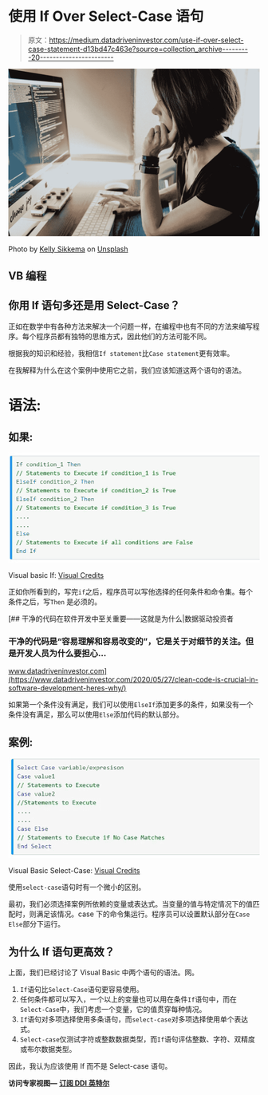 # 使用 If Over Select-Case 语句

> 原文：<https://medium.datadriveninvestor.com/use-if-over-select-case-statement-d13bd47c463e?source=collection_archive---------20----------------------->

![](img/ab9defa5e9d055ad367b15df4a78798a.png)

Photo by [Kelly Sikkema](https://unsplash.com/@kellysikkema?utm_source=medium&utm_medium=referral) on [Unsplash](https://unsplash.com?utm_source=medium&utm_medium=referral)

## VB 编程

## 你用 If 语句多还是用 Select-Case？

正如在数学中有各种方法来解决一个问题一样，在编程中也有不同的方法来编写程序。每个程序员都有独特的思维方式，因此他们的方法可能不同。

根据我的知识和经验，我相信`If statement`比`Case statement`更有效率。

在我解释为什么在这个案例中使用它之前，我们应该知道这两个语句的语法。

# 语法:

## 如果:

![](img/3d9d20f96b1b7fdc6a6fbea5fdf33761.png)

Visual basic If: [Visual Credits](https://www.tutlane.com/tutorial/visual-basic/vb-if-else-if-statement)

正如你所看到的，写完`if`之后，程序员可以写他选择的任何条件和命令集。每个条件之后，写`Then` 是必须的。

[](https://www.datadriveninvestor.com/2020/05/27/clean-code-is-crucial-in-software-development-heres-why/) [## 干净的代码在软件开发中至关重要——这就是为什么|数据驱动投资者

### 干净的代码是“容易理解和容易改变的”，它是关于对细节的关注。但是开发人员为什么要担心…

www.datadriveninvestor.com](https://www.datadriveninvestor.com/2020/05/27/clean-code-is-crucial-in-software-development-heres-why/) 

如果第一个条件没有满足，我们可以使用`ElseIf`添加更多的条件，如果没有一个条件没有满足，那么可以使用`Else`添加代码的默认部分。

## 案例:

![](img/ffc4a885acc350ac51607c2baa14200b.png)

Visual Basic Select-Case: [Visual Credits](https://www.tutlane.com/tutorial/visual-basic/vb-select-case-statement)

使用`select-case`语句时有一个微小的区别。

最初，我们必须选择案例所依赖的变量或表达式。当变量的值与特定情况下的值匹配时，则满足该情况。case 下的命令集运行。程序员可以设置默认部分在`Case Else`部分下运行。

## 为什么 If 语句更高效？

上面，我们已经讨论了 Visual Basic 中两个语句的语法。网。

1.  `If`语句比`Select-Case`语句更容易使用。
2.  任何条件都可以写入，一个以上的变量也可以用在条件`If`语句中，而在`Select-Case`中，我们考虑一个变量，它的值贯穿每种情况。
3.  `If`语句对多项选择使用多条语句，而`select-case`对多项选择使用单个表达式。
4.  `Select-case`仅测试字符或整数数据类型，而`If`语句评估整数、字符、双精度或布尔数据类型。

因此，我认为应该使用 If 而不是 Select-case 语句。

**访问专家视图—** [**订阅 DDI 英特尔**](https://datadriveninvestor.com/ddi-intel)